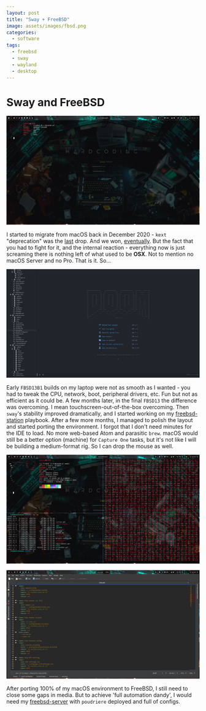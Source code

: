 ```yaml
---
layout: post
title: "Sway + FreeBSD"
image: assets/images/fbsd.png
categories:
  - software
tags:
  - freebsd
  - sway
  - wayland
  - desktop
---
```

# Sway and FreeBSD

![Screenshot 0](/assets/images/fbsd-scrn0.gif)

I started to migrate from macOS back in December 2020 - `kext` "deprecation" was the [last](https://twitter.com/patrickwardle/status/1318437929497235457) drop. And we won, [eventually](https://twitter.com/patrickwardle/status/1349488392732491776). But the fact that you had to fight for it, and the internal reaction - everything now is just screaming there is nothing left of what used to be **OSX**. Not to mention no macOS Server and no Pro. That is it. So...

![Screenshot 3](/assets/images/fbsd-scrn3.gif)

Early `FBSD13B1` builds on my laptop were not as smooth as I wanted - you had to tweak the CPU, network, boot, peripheral drivers, etc. Fun but not as efficient as it could be. A few months later, in the final `FBSD13` the difference was overcoming. I mean touchscreen-out-of-the-box overcoming. Then `sway`'s stability improved dramatically, and I started working on my [freebsd-station](https://github.com/charlesrocket/freebsd-station) playbook. After a few more months, I managed to polish the layout and started porting the environment. I forgot that I don't need minutes for the IDE to load. No more web-based Atom and parasitic `brew`. macOS would still be a better option (machine) for `Capture One` tasks, but it's not like I will be building a medium-format rig. So I can drop the mouse as well.

![Screenshot 1](/assets/images/fbsd-scrn1.gif)

![Screenshot 2](/assets/images/fbsd-scrn2.gif)

After porting 100% of my macOS environment to FreeBSD, I still need to close some gaps in media. But to achieve 'full automation dandy', I would need my [freebsd-server](https://github.com/charlesrocket/freebsd-server) with `poudriere` deployed and full of configs.
